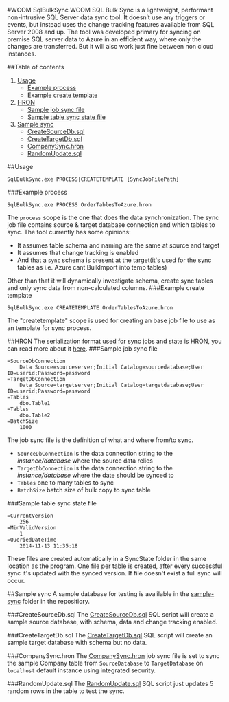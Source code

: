 #WCOM SqlBulkSync
WCOM SQL Bulk Sync is a lightweight, performant non-intrusive SQL Server data sync tool.
It doesn’t use any triggers or events, but instead uses the change tracking features available from SQL Server 2008 and up.
The tool was developed primary for syncing on premise SQL server data to Azure in an efficient way, where only the changes are transferred. But it will also work just fine between non cloud instances.

##Table of contents
1. [Usage](#usage)
    * [Example process](#example-process)
    * [Example create template](#example-create-template)
2. [HRON](#hron)
    * [Sample job sync file](#sample-job-sync-file)
    * [Sample table sync state file](#sample-table-sync-state-file)
3. [Sample sync](#sample-sync)
    * [CreateSourceDb.sql](#createsourcedbsql)
    * [CreateTargetDb.sql](#createtargetdbsql)
    * [CompanySync.hron](#companysynchron)
    * [RandomUpdate.sql](#randomupdatesql)

##Usage
```
SqlBulkSync.exe PROCESS|CREATETEMPLATE [SyncJobFilePath]
```
###Example process
```
SqlBulkSync.exe PROCESS OrderTablesToAzure.hron
```
The `process` scope is the one that does the data synchronization.
The sync job file contains source & target database connection and which tables to sync.
The tool currently has some opinions:
* It assumes table schema and naming are the same at source and target
* It assumes that change tracking is enabled
* And that a `sync` schema is present at the target(it's used for the sync tables as i.e. Azure cant BulkImport into temp tables)

Other than that it will dynamically investigate schema, create sync tables and only sync data from non-calculated columns.
###Example create template
```
SqlBulkSync.exe CREATETEMPLATE OrderTablesToAzure.hron
```

The "createtemplate" scope is used for creating an base job file to use as an template for sync process.

##HRON
The serialization format used for sync jobs and state is HRON, you can read more about it [here](https://github.com/mrange/hron).
###Sample job sync file
```
=SourceDbConnection
	Data Source=sourceserver;Initial Catalog=sourcedatabase;User ID=userid;Password=password
=TargetDbConnection
	Data Source=targetserver;Initial Catalog=targetdatabase;User ID=userid;Password=password
=Tables
	dbo.Table1
=Tables
	dbo.Table2
=BatchSize
	1000
```
The job sync file is the definition of what and where from/to sync.
* `SourceDbConnection` is the data connection string to the *instance/database* where the source data relies
* `TargetDbConnection` is the data connection string to the *instance/database* where the date should be synced to
* `Tables` one to many tables to sync
* `BatchSize` batch size of bulk copy to sync table

###Sample table sync state file
```
=CurrentVersion
	256
=MinValidVersion
	1
=QueriedDateTime
	2014-11-13 11:35:18
```
These files are created automatically in a SyncState folder in the same location as the program. One file per table is created, after every successful sync it's updated with the synced version. If file doesn't exist a full sync will occur. 

##Sample sync
A sample database for testing is avalilable in the [sample-sync](../sample-sync/) folder in the repositiory.

###CreateSourceDb.sql
The [CreateSourceDb.sql](../sample-sync/CreateSourceDb.sql) SQL script will create a sample source database, with schema, data and change tracking enabled.

###CreateTargetDb.sql
The [CreateTargetDb.sql](../sample-sync/CreateTargetDb.sql) SQL script will create an sample target database with schema but no data.

###CompanySync.hron
The [CompanySync.hron](../sample-sync/CompanySync.hron) job sync file is set to sync the sample Company table from `SourceDatabase` to `TargetDatabase` on `localhost` default instance using integrated security.

###RandomUpdate.sql
The [RandomUpdate.sql](../sample-sync/RandomUpdate.sql) SQL script just updates 5 random rows in the table to test the sync. 
